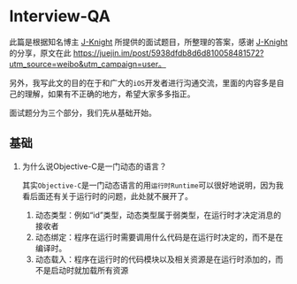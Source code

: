 # Interview-QA

此篇是根据知名博主 [J-Knight](http://weibo.com/u/1929625262?from=feed&loc=nickname) 所提供的面试题目，所整理的答案，感谢 [J-Knight](http://weibo.com/u/1929625262?from=feed&loc=nickname) 的分享，原文在此 https://juejin.im/post/5938dfdb8d6d810058481572?utm_source=weibo&utm_campaign=user。

另外，我写此文的目的在于和广大的`iOS`开发者进行沟通交流，里面的内容多是自己的理解，如果有不正确的地方，希望大家多多指正。

面试题分为三个部分，我们先从基础开始。

## 基础
1. 为什么说Objective-C是一门动态的语言？

    其实`Objective-C`是一门动态语言的用`运行时Runtime`可以很好地说明，因为我看后面还有关于运行时的问题，此处就不展开了。
    1. 动态类型：例如“id”类型，动态类型属于弱类型，在运行时才决定消息的接收者
    2. 动态绑定：程序在运行时需要调用什么代码是在运行时决定的，而不是在编译时。
    3. 动态载入：程序在运行时的代码模块以及相关资源是在运行时添加的，而不是启动时就加载所有资源

    


